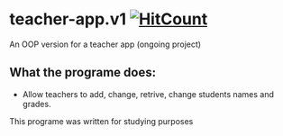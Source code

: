 # teacher-app.v1 [![HitCount](http://hits.dwyl.com/Amna-A/teacher-appv1.svg)](http://hits.dwyl.com/Amna-A/teacher-appv1)

An OOP version for a teacher app (ongoing project)

## What the programe does:
- Allow teachers to add, change, retrive, change students names and grades.

This programe was written for studying purposes

